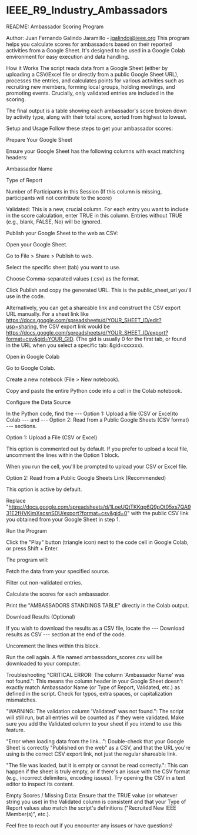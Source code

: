 # IEEE_R9_Industry_Ambassadors
README: Ambassador Scoring Program

Author: Juan Fernando Galindo Jaramillo - jgalindoj@ieee.org
This program helps you calculate scores for ambassadors based on their reported activities from a Google Sheet. It's designed to be used in a Google Colab environment for easy execution and data handling.

How it Works
The script reads data from a Google Sheet (either by uploading a CSV/Excel file or directly from a public Google Sheet URL), processes the entries, and calculates points for various activities such as recruiting new members, forming local groups, holding meetings, and promoting events. Crucially, only validated entries are included in the scoring.

The final output is a table showing each ambassador's score broken down by activity type, along with their total score, sorted from highest to lowest.

Setup and Usage
Follow these steps to get your ambassador scores:

Prepare Your Google Sheet

Ensure your Google Sheet has the following columns with exact matching headers:

Ambassador Name

Type of Report

Number of Participants in this Session (If this column is missing, participants will not contribute to the score)

Validated: This is a new, crucial column. For each entry you want to include in the score calculation, enter TRUE in this column. Entries without TRUE (e.g., blank, FALSE, No) will be ignored.

Publish your Google Sheet to the web as CSV:

Open your Google Sheet.

Go to File > Share > Publish to web.

Select the specific sheet (tab) you want to use.

Choose Comma-separated values (.csv) as the format.

Click Publish and copy the generated URL. This is the public_sheet_url you'll use in the code.

Alternatively, you can get a shareable link and construct the CSV export URL manually. For a sheet link like https://docs.google.com/spreadsheets/d/YOUR_SHEET_ID/edit?usp=sharing, the CSV export link would be https://docs.google.com/spreadsheets/d/YOUR_SHEET_ID/export?format=csv&gid=YOUR_GID. (The gid is usually 0 for the first tab, or found in the URL when you select a specific tab: &gid=xxxxxx).

Open in Google Colab

Go to Google Colab.

Create a new notebook (File > New notebook).

Copy and paste the entire Python code into a cell in the Colab notebook.

Configure the Data Source

In the Python code, find the --- Option 1: Upload a file (CSV or Excel)to Colab --- and --- Option 2: Read from a Public Google Sheets (CSV format) --- sections.

Option 1: Upload a File (CSV or Excel)

This option is commented out by default. If you prefer to upload a local file, uncomment the lines within the Option 1 block.

When you run the cell, you'll be prompted to upload your CSV or Excel file.

Option 2: Read from a Public Google Sheets Link (Recommended)

This option is active by default.

Replace "https://docs.google.com/spreadsheets/d/1LoeUQtTKKqp6Q9pOt05xs7QA931E2fHVKimXscsnSDU/export?format=csv&gid=0" with the public CSV link you obtained from your Google Sheet in step 1.

Run the Program

Click the "Play" button (triangle icon) next to the code cell in Google Colab, or press Shift + Enter.

The program will:

Fetch the data from your specified source.

Filter out non-validated entries.

Calculate the scores for each ambassador.

Print the "AMBASSADORS STANDINGS TABLE" directly in the Colab output.

Download Results (Optional)

If you wish to download the results as a CSV file, locate the --- Download results as CSV --- section at the end of the code.

Uncomment the lines within this block.

Run the cell again. A file named ambassadors_scores.csv will be downloaded to your computer.

Troubleshooting
"CRITICAL ERROR: The column 'Ambassador Name' was not found.": This means the column header in your Google Sheet doesn't exactly match Ambassador Name (or Type of Report, Validated, etc.) as defined in the script. Check for typos, extra spaces, or capitalization mismatches.

"WARNING: The validation column 'Validated' was not found.": The script will still run, but all entries will be counted as if they were validated. Make sure you add the Validated column to your sheet if you intend to use this feature.

"Error when loading data from the link...": Double-check that your Google Sheet is correctly "Published on the web" as a CSV, and that the URL you're using is the correct CSV export link, not just the regular shareable link.

"The file was loaded, but it is empty or cannot be read correctly.": This can happen if the sheet is truly empty, or if there's an issue with the CSV format (e.g., incorrect delimiters, encoding issues). Try opening the CSV in a text editor to inspect its content.

Empty Scores / Missing Data: Ensure that the TRUE value (or whatever string you use) in the Validated column is consistent and that your Type of Report values also match the script's definitions ("Recruited New IEEE Member(s)", etc.).

Feel free to reach out if you encounter any issues or have questions!
